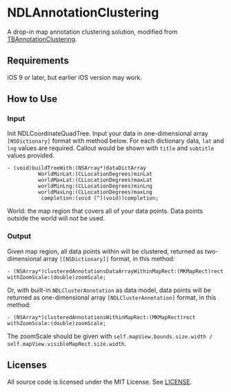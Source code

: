 NDLAnnotationClustering
======================

A drop-in map annotation clustering solution, modified from [TBAnnotationClustering](https://github.com/thoughtbot/TBAnnotationClustering).

## Requirements

iOS 9 or later, but earlier iOS version may work.

## How to Use

### Input

Init NDLCoordinateQuadTree. Input your data in one-dimensional array `[NSDictionary]` format with method below. For each dictionary data, `lat` and `lng` values are required. Callout would be shown with `title` and `subtitle` values provided.
```
- (void)buildTreeWith:(NSArray*)dataDictArray
          WorldMinLat:(CLLocationDegrees)minLat
          worldMaxLat:(CLLocationDegrees)maxLat
          worldMinLng:(CLLocationDegrees)minLng
          worldMaxLng:(CLLocationDegrees)maxLng
           completion:(void (^)(void))completion;
```
World: the map region that covers all of your data points. Data points outside the world will _not_ be used.

### Output

Given map region, all data points within will be clustered, returned as two-dimensional array `[[NSDictionary]]` format, in this method:
```
- (NSArray*)clusteredAnnotationsDataArrayWithinMapRect:(MKMapRect)rect withZoomScale:(double)zoomScale;
```
Or, with built-in `NDLClusterAnnotation` as data model, data points will be returned as one-dimensional array `[NDLClusterAnnotation]` format, in this method:
```
- (NSArray*)clusteredAnnotationsWithinMapRect:(MKMapRect)rect withZoomScale:(double)zoomScale;
```
The zoomScale should be given with `self.mapView.bounds.size.width / self.mapView.visibleMapRect.size.width`.

## Licenses

All source code is licensed under the MIT License. See [LICENSE](https://github.com/Nandalu/NDLAnnotationClustering/blob/master/LICENSE).
